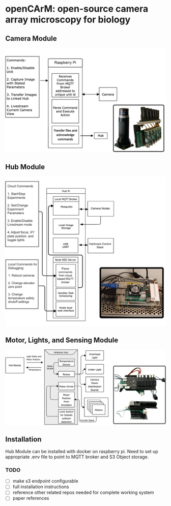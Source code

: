 # openCArM: open-source camera array microscopy for biology

## Camera Module

![camera-module-flowchart](.README-assets/flowcharts/camera-modules.png)
 
## Hub Module

![hub-module-flowchart](.README-assets/flowcharts/hub-module.png)

## Motor, Lights, and Sensing Module

![motor-lights-sensing-module-flowchart](.README-assets/flowcharts/control-stack.png)

## Installation
Hub Module can be installed with docker on raspberry pi. Need to set up appropriate .env file to point to MQTT broker and S3 Object storage.

### TODO
- [ ] make s3 endpoint configurable
- [ ] full installation instructions
- [ ] reference other related repos needed for complete working system
- [ ] paper references